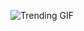 ![Trending GIF](https://media1.giphy.com/media/v1.Y2lkPThiYjIxNzcydDFoYnlydjdyYzhtNzI5MzNyaDFjYWVteW1nZmZkc2RubWRhbDNzOCZlcD12MV9naWZzX3NlYXJjaCZjdD1n/YQitE4YNQNahy/giphy.gif)
